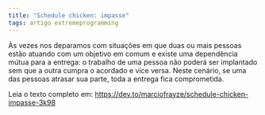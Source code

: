 ```yaml
---
title: "Schedule chicken: impasse"
tags: artigo extremeprogramming
---
```


Às vezes nos deparamos com situações em que duas ou mais pessoas estão atuando com um objetivo em comum e existe uma dependência mútua para a entrega: o trabalho de uma pessoa não poderá ser implantado sem que a outra cumpra o acordado e vice versa. Neste cenário, se uma das pessoas atrasar sua parte, toda a entrega fica comprometida. 

Leia o texto completo em: https://dev.to/marciofrayze/schedule-chicken-impasse-3k98
